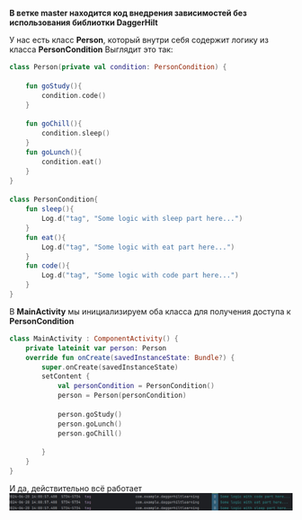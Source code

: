 **В ветке master находится код внедрения зависимостей без использования библиотки DaggerHilt**

У нас есть класс **Person**, который внутри себя содержит логику из класса **PersonCondition** 
Выглядит это так:
``` Kotlin
class Person(private val condition: PersonCondition) {  

    fun goStudy(){
        condition.code()
    }

    fun goChill(){
        condition.sleep()
    }
    fun goLunch(){
        condition.eat()
    }
}

class PersonCondition{
    fun sleep(){
        Log.d("tag", "Some logic with sleep part here...")
    }
    fun eat(){
        Log.d("tag", "Some logic with eat part here...")
    }
    fun code(){
        Log.d("tag", "Some logic with code part here...")
    }
}
```
В **MainActivity** мы инициализируем оба класса для получения доступа к **PersonCondition**

``` Kotlin
class MainActivity : ComponentActivity() {
    private lateinit var person: Person
    override fun onCreate(savedInstanceState: Bundle?) {
        super.onCreate(savedInstanceState)
        setContent {
            val personCondition = PersonCondition()
            person = Person(personCondition)

            person.goStudy()
            person.goLunch()
            person.goChill()

        }
    }
}
```
И да, действительно всё работает
![logs](https://github.com/MishaNikolaev/DaggerHiltLearning/blob/master/bandicam%202024-06-20%2014-02-33-644.jpg)

